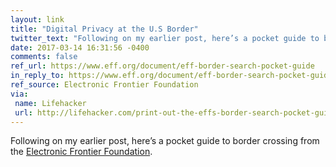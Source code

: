 ```yaml
---
layout: link
title: "Digital Privacy at the U.S Border"
twitter_text: "Following on my earlier post, here’s a pocket guide to border crossing from the @EFF"
date: 2017-03-14 16:31:56 -0400
comments: false
ref_url: https://www.eff.org/document/eff-border-search-pocket-guide
in_reply_to: https://www.eff.org/document/eff-border-search-pocket-guide
ref_source: Electronic Frontier Foundation
via:
 name: Lifehacker
 url: http://lifehacker.com/print-out-the-effs-border-search-pocket-guide-before-yo-1793160126
---
```


Following on my earlier post, here’s a pocket guide to border crossing from the [Electronic Frontier Foundation](https://www.eff.org).